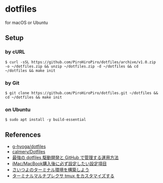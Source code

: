# dotfiles

for macOS or Ubuntu

## Setup

### by cURL
```shell
$ curl -sSL https://github.com/PiroHiroPiro/dotfiles/archive/v1.0.zip -o ~/dotfiles.zip && unzip ~/dotfiles.zip -d ~/dotfiles && cd ~/dotfiles && make init
```

### by Git
```shell
$ git clone https://github.com/PiroHiroPiro/dotfiles.git ~/dotfiles && cd ~/dotfiles && make init
```

### on Ubuntu
```shell
$ sudo apt install -y build-essential
```

## References
- [g-hyoga/dotfiles](https://github.com/g-hyoga/dotfiles)
- [calmery/Dotfiles](https://github.com/calmery/Dotfiles)
- [最強の dotfiles 駆動開発と GitHub で管理する運用方法](https://qiita.com/b4b4r07/items/b70178e021bef12cd4a2)
- [iMac/MacBook購入後に必ず設定したい設定項目](https://qiita.com//ryuichi1208/items/5905240f3bfce793b33d)
- [さいつよのターミナル環境を構築しよう](https://qiita.com/b4b4r07/items/09815eda8ef72e0b472e)
- [ターミナルマルチプレクサ tmux をカスタマイズする](https://qiita.com/b4b4r07/items/01359e8a3066d1c37edc)
